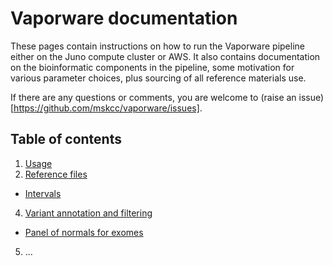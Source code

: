 # Vaporware documentation
These pages contain instructions on how to run the Vaporware pipeline either on the Juno compute cluster or AWS. It also contains documentation on the bioinformatic components in the pipeline, some motivation for various parameter choices, plus sourcing of all reference materials use. 

If there are any questions or comments, you are welcome to (raise an issue)[https://github.com/mskcc/vaporware/issues].

## Table of contents
1. [Usage](usage.md)
2. [Reference files](reference-files.md)
  * [Intervals](intervals.md)
4. [Variant annotation and filtering](variant-annotation-and-filtering.md)
  * [Panel of normals for exomes](wes-panel-of-normals.md)
5. ...
